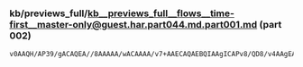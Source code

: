 ### kb/previews_full/kb__previews_full__flows__time-first__master-only@guest.har.part044.md.part001.md (part 002)

```md
v0AAQH/AP39/gACAQEA//8AAAAA/wACAAAA/v7+AAECAQAEBQIAAgICAPv8/QD8/v4AAgEAAAEAAAD///8AAQAAAP/+
```

```
